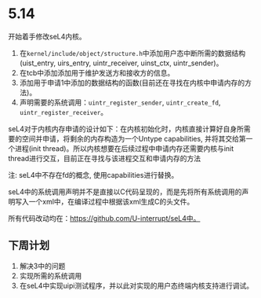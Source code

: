 # 5.14

开始着手修改seL4内核。

1. 在```kernel/include/object/structure.h```中添加用户态中断所需的数据结构(uist_entry, uirs_entry, uintr_receiver, uinst_ctx, uintr_sender)。
2. 在tcb中添加添加用于维护发送方和接收方的信息。
3. 添加用于申请1中添加的数据结构的函数(目前还在寻找在内核中申请内存的方法)。
4. 声明需要的系统调用：```uintr_register_sender```, ```uintr_create_fd```, ```uintr_register_receiver```。

seL4对于内核内存申请的设计如下：在内核初始化时，内核直接计算好自身所需要的空间并申请，将剩余的内存构造为一个Untype capabilities, 并将其交给第一个进程(init thread)。所以内核想要在后续过程中申请内存还需要内核与init thread进行交互，目前正在寻找与该进程交互和申请内存的方法

注: seL4中不存在fd的概念, 使用capabilities进行替换。

seL4中的系统调用声明并不是直接以C代码呈现的，而是先将所有系统调用的声明写入一个xml中，在编译过程中根据该xml生成C的头文件。

所有代码改动均在：https://github.com/U-interrupt/seL4中。

## 下周计划

1. 解决3中的问题
2. 实现所需的系统调用
3. 在seL4中实现uipi测试程序，并以此对实现的用户态终端内核支持进行调试。
